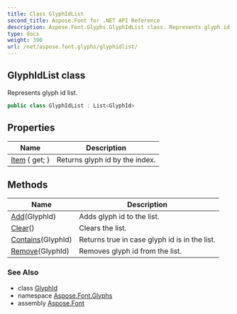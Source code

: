 ```yaml
---
title: Class GlyphIdList
second_title: Aspose.Font for .NET API Reference
description: Aspose.Font.Glyphs.GlyphIdList class. Represents glyph id list
type: docs
weight: 390
url: /net/aspose.font.glyphs/glyphidlist/
---
```

## GlyphIdList class

Represents glyph id list.

```csharp
public class GlyphIdList : List<GlyphId>
```

## Properties

| Name | Description |
| --- | --- |
| [Item](../../aspose.font.glyphs/glyphidlist/item/) { get; } | Returns glyph id by the index. |

## Methods

| Name | Description |
| --- | --- |
| [Add](../../aspose.font.glyphs/glyphidlist/add/#add)(GlyphId) | Adds glyph id to the list. |
| [Clear](../../aspose.font.glyphs/glyphidlist/clear/#clear)() | Clears the list. |
| [Contains](../../aspose.font.glyphs/glyphidlist/contains/#contains)(GlyphId) | Returns true in case glyph id is in the list. |
| [Remove](../../aspose.font.glyphs/glyphidlist/remove/#remove)(GlyphId) | Removes glyph id from the list. |

### See Also

* class [GlyphId](../glyphid/)
* namespace [Aspose.Font.Glyphs](../../aspose.font.glyphs/)
* assembly [Aspose.Font](../../)



